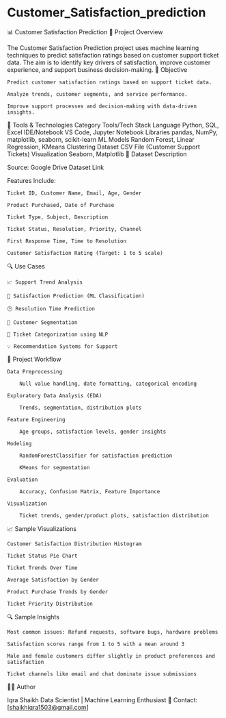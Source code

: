 # Customer_Satisfaction_prediction
📊 Customer Satisfaction Prediction
📝 Project Overview

The Customer Satisfaction Prediction project uses machine learning techniques to predict satisfaction ratings based on customer support ticket data. The aim is to identify key drivers of satisfaction, improve customer experience, and support business decision-making.
🎯 Objective

    Predict customer satisfaction ratings based on support ticket data.

    Analyze trends, customer segments, and service performance.

    Improve support processes and decision-making with data-driven insights.

🧰 Tools & Technologies
Category	Tools/Tech Stack
Language	Python, SQL, Excel
IDE/Notebook	VS Code, Jupyter Notebook
Libraries	pandas, NumPy, matplotlib, seaborn, scikit-learn
ML Models	Random Forest, Linear Regression, KMeans Clustering
Dataset	CSV File (Customer Support Tickets)
Visualization	Seaborn, Matplotlib
📁 Dataset Description

Source: Google Drive Dataset Link

Features Include:

    Ticket ID, Customer Name, Email, Age, Gender

    Product Purchased, Date of Purchase

    Ticket Type, Subject, Description

    Ticket Status, Resolution, Priority, Channel

    First Response Time, Time to Resolution

    Customer Satisfaction Rating (Target: 1 to 5 scale)

🔍 Use Cases

    📈 Support Trend Analysis

    🧠 Satisfaction Prediction (ML Classification)

    🕒 Resolution Time Prediction

    🧾 Customer Segmentation

    💬 Ticket Categorization using NLP

    💡 Recommendation Systems for Support

🧪 Project Workflow

    Data Preprocessing

        Null value handling, date formatting, categorical encoding

    Exploratory Data Analysis (EDA)

        Trends, segmentation, distribution plots

    Feature Engineering

        Age groups, satisfaction levels, gender insights

    Modeling

        RandomForestClassifier for satisfaction prediction

        KMeans for segmentation

    Evaluation

        Accuracy, Confusion Matrix, Feature Importance

    Visualization

        Ticket trends, gender/product plots, satisfaction distribution

📈 Sample Visualizations

    Customer Satisfaction Distribution Histogram

    Ticket Status Pie Chart

    Ticket Trends Over Time

    Average Satisfaction by Gender

    Product Purchase Trends by Gender

    Ticket Priority Distribution

🔍 Sample Insights

    Most common issues: Refund requests, software bugs, hardware problems

    Satisfaction scores range from 1 to 5 with a mean around 3

    Male and female customers differ slightly in product preferences and satisfaction

    Ticket channels like email and chat dominate issue submissions

👩‍💻 Author

Iqra Shaikh
Data Scientist | Machine Learning Enthusiast
📧 Contact: [shaikhiqra1503@gmail.com]
